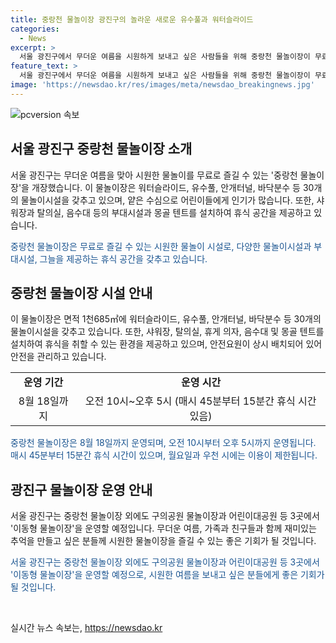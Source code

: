 ```yaml
---
title: 중랑천 물놀이장 광진구의 놀라운 새로운 유수풀과 워터슬라이드
categories:
  - News
excerpt: >
  서울 광진구에서 무더운 여름을 시원하게 보내고 싶은 사람들을 위해 중랑천 물놀이장이 무료로 개장했다. 이곳은 워터슬라이드, 유수풀, 안개터널, 바닥분수 등 30여 개의 물놀이시설을 보유하고 있으며, 안전요원이 상시 배치돼 안전을 관리한다. 매일 용수를 교체하며 수질검사도 진행된다. 8월 18일까지 운영되며, 매주 월요일과 우천 시에는 휴무이니 주의해야 한다. 또한, 다양한 야외 물놀이장을 운영 중이며 가족이나 친구와 함께 여름을 시원하게 보낼 수 있는 장소로 소개되고 있다.
feature_text: >
  서울 광진구에서 무더운 여름을 시원하게 보내고 싶은 사람들을 위해 중랑천 물놀이장이 무료로 개장했다. 이곳은 워터슬라이드, 유수풀, 안개터널, 바닥분수 등 30여 개의 물놀이시설을 보유하고 있으며, 안전요원이 상시 배치돼 안전을 관리한다. 매일 용수를 교체하며 수질검사도 진행된다. 8월 18일까지 운영되며, 매주 월요일과 우천 시에는 휴무이니 주의해야 한다. 또한, 다양한 야외 물놀이장을 운영 중이며 가족이나 친구와 함께 여름을 시원하게 보낼 수 있는 장소로 소개되고 있다.
image: 'https://newsdao.kr/res/images/meta/newsdao_breakingnews.jpg'
---
```


<p><img src="https://newsdao.kr/res/images/meta/newsdao_breakingnews.jpg" alt="pcversion 속보" /></p>

<h2 data-ke-size="size26">서울 광진구 중랑천 물놀이장 소개</h2>

<p>서울 광진구는 무더운 여름을 맞아 시원한 물놀이를 무료로 즐길 수 있는 '중랑천 물놀이장'을 개장했습니다. 이 물놀이장은 워터슬라이드, 유수풀, 안개터널, 바닥분수 등 30개의 물놀이시설을 갖추고 있으며, 얕은 수심으로 어린이들에게 인기가 많습니다. 또한, 샤워장과 탈의실, 음수대 등의 부대시설과 몽골 텐트를 설치하여 휴식 공간을 제공하고 있습니다.</p>

<p data-ke-size="size16"><span style="color: #1a5490;">중랑천 물놀이장은 무료로 즐길 수 있는 시원한 물놀이 시설로, 다양한 물놀이시설과 부대시설, 그늘을 제공하는 휴식 공간을 갖추고 있습니다.</span></p>

<h2 data-ke-size="size26">중랑천 물놀이장 시설 안내</h2>

<p>이 물놀이장은 면적 1천685㎡에 워터슬라이드, 유수풀, 안개터널, 바닥분수 등 30개의 물놀이시설을 갖추고 있습니다. 또한, 샤워장, 탈의실, 휴게 의자, 음수대 및 몽골 텐트를 설치하여 휴식을 취할 수 있는 환경을 제공하고 있으며, 안전요원이 상시 배치되어 있어 안전을 관리하고 있습니다.</p>

<table>
    <tr>
        <td style="text-align: center; height: 17px;"><b>운영 기간</b></td>
        <td style="text-align: center; height: 17px;"><b>운영 시간</b></td>
    </tr>
    <tr>
        <td style="text-align: center; height: 17px;">8월 18일까지</td>
        <td style="text-align: center; height: 17px;">오전 10시~오후 5시 (매시 45분부터 15분간 휴식 시간 있음)</td>
    </tr>
</table>

<p data-ke-size="size16"><span style="color: #1a5490;">중랑천 물놀이장은 8월 18일까지 운영되며, 오전 10시부터 오후 5시까지 운영됩니다. 매시 45분부터 15분간 휴식 시간이 있으며, 월요일과 우천 시에는 이용이 제한됩니다.</span></p>

<h2 data-ke-size="size26">광진구 물놀이장 운영 안내</h2>

<p>서울 광진구는 중랑천 물놀이장 외에도 구의공원 물놀이장과 어린이대공원 등 3곳에서 '이동형 물놀이장'을 운영할 예정입니다. 무더운 여름, 가족과 친구들과 함께 재미있는 추억을 만들고 싶은 분들께 시원한 물놀이장을 즐길 수 있는 좋은 기회가 될 것입니다.</p>

<p data-ke-size="size16"><span style="color: #1a5490;">서울 광진구는 중랑천 물놀이장 외에도 구의공원 물놀이장과 어린이대공원 등 3곳에서 '이동형 물놀이장'을 운영할 예정으로, 시원한 여름을 보내고 싶은 분들에게 좋은 기회가 될 것입니다.</span></p>

<p data-ke-size="size16">&nbsp;</p>
실시간 뉴스 속보는, <a href="https://newsdao.kr" rel="dofollow">https://newsdao.kr</a>


